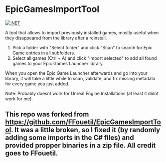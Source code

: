 # EpicGamesImportTool
[![.NET](https://github.com/Letoonik/EpicGamesImportTool/actions/workflows/dotnet.yml/badge.svg)](https://github.com/Letoonik/EpicGamesImportTool/actions/workflows/dotnet.yml)

A tool that allows to import previously installed games, mostly useful when they disappeared from the library after a reinstall.

1. Pick a folder with "Select folder" and click "Scan" to search for Epic Game entries in all subfolders.
2. Select all games (Ctrl + A) and click "Import selected" to add all found games to your Epic Games Launcher library.

When you open the Epic Game Launcher afterwards and go into your library, it will take a little while to scan, validate, and fix missing metadata for every game you just added.

Note: Probably doesnt work for Unreal Engine Installations (at least it didnt work for me).

## This repo was forked from https://github.com/FFouetil/EpicGamesImportTool. It was a little broken, so I fixed it (by randomly adding some imports in the C# files) and provided propper binaries in a zip file. All credit goes to FFouetil.
